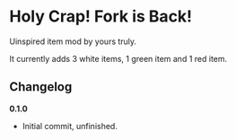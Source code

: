 # Holy Crap! Fork is Back!

Uinspired item mod by yours truly.

It currently adds 3 white items, 1 green item and 1 red item.

## Changelog

**0.1.0**

* Initial commit, unfinished.
